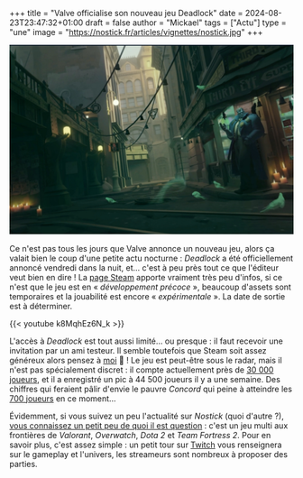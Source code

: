 +++
title = "Valve officialise son nouveau jeu Deadlock"
date = 2024-08-23T23:47:32+01:00
draft = false
author = "Mickael"
tags = ["Actu"]
type = "une"
image = "https://nostick.fr/articles/vignettes/nostick.jpg"
+++

![Deadlock](deadlock.jpg "Je suis d'accord, ce n'est pas très parlant comme capture d'écran mais c'est tout ce Steam fournit !")

Ce n'est pas tous les jours que Valve annonce un nouveau jeu, alors ça valait bien le coup d'une petite actu nocturne : *Deadlock* a été officiellement annoncé vendredi dans la nuit, et… c'est à peu près tout ce que l'éditeur veut bien en dire ! La [page Steam](https://store.steampowered.com/app/1422450/Deadlock/) apporte vraiment très peu d'infos, si ce n'est que le jeu est en « *développement précoce* », beaucoup d'assets sont temporaires et la jouabilité est encore « *expérimentale* ». La date de sortie est à déterminer.

{{< youtube k8MqhEz6N_k >}} 

L'accès à *Deadlock* est tout aussi limité… ou presque : il faut recevoir une invitation par un ami testeur. Il semble toutefois que Steam soit assez généreux alors pensez à [moi](https://steamcommunity.com/profiles/76561199521727350/) 😬 ! Le jeu est peut-être sous le radar, mais il n'est pas spécialement discret : il compte actuellement près de [30 000 joueurs](https://steamdb.info/app/1422450/charts/), et il a enregistré un pic à 44 500 joueurs il y a une semaine. Des chiffres qui feraient pâlir d'envie le pauvre *Concord* qui peine à atteindre les [700 joueurs](https://steamdb.info/app/2443720/charts/) en ce moment…

Évidemment, si vous suivez un peu l'actualité sur *Nostick* (quoi d'autre ?), [vous connaissez un petit peu de quoi il est question](https://nostick.fr/articles/2024/aout/1308-deadlock-valve-steam-carton/) : c'est un jeu multi aux frontières de *Valorant*, *Overwatch*, *Dota 2* et *Team Fortress 2*. Pour en savoir plus, c'est assez simple : un petit tour sur [Twitch](https://www.twitch.tv/directory/category/deadlock-2016) vous renseignera sur le gameplay et l'univers, les streameurs sont nombreux à proposer des parties.
